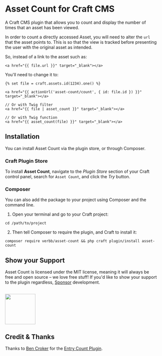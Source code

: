 # Asset Count for Craft CMS

A Craft CMS plugin that allows you to count and display the number of times that an asset has been viewed.

In order to count a directly accessed Asset, you will need to alter the `url` that the asset points to. This is so that the view is tracked before presenting the user with the original asset as intended.

So, instead of a link to the asset such as:

```
<a href="{{ file.url }}" target="_blank"></a>
```

You'll need to change it to:

```
{% set file = craft.assets.id(1234).one() %}

<a href="{{ actionUrl('asset-count/count', { id: file.id }) }}" target="_blank"></a>

// Or with Twig filter
<a href="{{ file | asset_count }}" target="_blank"></a>

// Or with Twig function
<a href="{{ asset_count(file) }}" target="_blank"></a>

```

## Installation
You can install Asset Count via the plugin store, or through Composer.

### Craft Plugin Store
To install **Asset Count**, navigate to the _Plugin Store_ section of your Craft control panel, search for `Asset Count`, and click the _Try_ button.

### Composer
You can also add the package to your project using Composer and the command line.

1. Open your terminal and go to your Craft project:
```shell
cd /path/to/project
```

2. Then tell Composer to require the plugin, and Craft to install it:
```shell
composer require verbb/asset-count && php craft plugin/install asset-count
```

## Show your Support

Asset Count is licensed under the MIT license, meaning it will always be free and open source – we love free stuff! If you'd like to show your support to the plugin regardless, [Sponsor](https://github.com/sponsors/verbb) development.

<h2></h2>

<a href="https://verbb.io" target="_blank">
  <img width="100" src="https://verbb.io/assets/img/verbb-pill.svg">
</a>

## Credit & Thanks

Thanks to [Ben Croker](https://github.com/putyourlightson) for the [Entry Count Plugin](https://github.com/putyourlightson/craft-entry-count).
